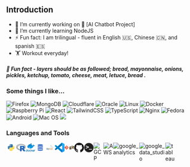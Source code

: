 ## Introduction
- 🔭 I’m currently working on 🤖 [AI Chatbot Project]
- 🌱 I’m currently learning  NodeJS 
-  ⚡ Fun fact: I am trilingual - fluent in English 🇺🇸, Chinese 🇨🇳, and spanish 🇪🇸
- 🏋️ Workout everyday!


##### 🍔 Fun fact - layers should be as followed; bread, mayonnaise, onions, pickles, ketchup, tomato, cheese, meat, letuce, bread .

### Some things I like...
![Firefox](https://img.shields.io/badge/Firefox-FF5332?style=for-the-badge&logo=Firefox-Browser&logoColor=white) ![MongoDB](https://img.shields.io/badge/MongoDB-%234ea94b.svg?style=for-the-badge&logo=mongodb&logoColor=white) ![Cloudflare](https://img.shields.io/badge/Cloudflare-F38020?style=for-the-badge&logo=Cloudflare&logoColor=white) ![Oracle](https://img.shields.io/badge/Oracle-F80000?style=for-the-badge&logo=oracle&logoColor=white) ![Linux](https://img.shields.io/badge/Linux-FCC624?style=for-the-badge&logo=linux&logoColor=black) ![Docker](https://img.shields.io/badge/docker-%230db7ed.svg?style=for-the-badge&logo=docker&logoColor=white) ![Raspberry Pi](https://img.shields.io/badge/-RaspberryPi-C51A4A?style=for-the-badge&logo=Raspberry-Pi) ![React](https://img.shields.io/badge/react-%2320232a.svg?style=for-the-badge&logo=react&logoColor=%2361DAFB) ![TailwindCSS](https://img.shields.io/badge/tailwindcss-%2338B2AC.svg?style=for-the-badge&logo=tailwind-css&logoColor=white) ![TypeScript](https://img.shields.io/badge/typescript-%23007ACC.svg?style=for-the-badge&logo=typescript&logoColor=white) ![Nginx](https://img.shields.io/badge/nginx-%23009639.svg?style=for-the-badge&logo=nginx&logoColor=white) ![Fedora](https://img.shields.io/badge/Fedora-294172?style=for-the-badge&logo=fedora&logoColor=white) ![Android](https://img.shields.io/badge/Android-3DDC84?style=for-the-badge&logo=android&logoColor=white) ![Mac OS](https://img.shields.io/badge/mac%20os-3B8ECE?style=for-the-badge&logo=macos&logoColor=F0F0F0) <img src="https://img.shields.io/badge/yahoo-mail-purple?logo=yahoo&style=for-the-badge" />

<p>
  
  ### Languages and Tools
<img align="left" alt="Python" width="26px" src="https://raw.githubusercontent.com/github/explore/80688e429a7d4ef2fca1e82350fe8e3517d3494d/topics/python/python.png" />
<img align="left" alt="R" width="26px" src="https://raw.githubusercontent.com/github/explore/80688e429a7d4ef2fca1e82350fe8e3517d3494d/topics/r/r.png" />
<img align="left" alt="Docker" width="26px" src="https://raw.githubusercontent.com/github/explore/80688e429a7d4ef2fca1e82350fe8e3517d3494d/topics/docker/docker.png" />
<img align="left" alt="SQL" width="26px" src="https://raw.githubusercontent.com/github/explore/80688e429a7d4ef2fca1e82350fe8e3517d3494d/topics/sql/sql.png" />
<img align="left" alt="MySQL" width="26px" src="https://raw.githubusercontent.com/github/explore/80688e429a7d4ef2fca1e82350fe8e3517d3494d/topics/mysql/mysql.png" />
<img align="left" alt="Visual Studio Code" width="26px" src="https://raw.githubusercontent.com/github/explore/80688e429a7d4ef2fca1e82350fe8e3517d3494d/topics/visual-studio-code/visual-studio-code.png" /> 
<img align="left" alt="Git" width="26px" src="https://raw.githubusercontent.com/github/explore/80688e429a7d4ef2fca1e82350fe8e3517d3494d/topics/git/git.png" />
<img align="left" alt="GitHub" width="26px" src="https://raw.githubusercontent.com/github/explore/78df643247d429f6cc873026c0622819ad797942/topics/github/github.png" />
<img align="left" alt="Terminal" width="26px" src="https://raw.githubusercontent.com/github/explore/80688e429a7d4ef2fca1e82350fe8e3517d3494d/topics/terminal/terminal.png" />
<img align="left" alt="GCP" width="26" src="https://github.com/melanieshi0120/melanieshi0120/blob/master/images/GCP_LOG.png" />
<img align="left" alt="AWS" width="26" src="https://github.com/melanieshi0120/melanieshi0120/blob/master/images/AWS.jpeg" />
<img align="left" alt="google_analytics" width="70" src="https://github.com/melanieshi0120/melanieshi0120/blob/master/images/google_analytics.jpg" />
<img align="left" alt="google_data_studio" width="70" src="https://github.com/melanieshi0120/melanieshi0120/blob/master/images/google_data_studio.png" />
<img align="left" alt="tableau" width="26" src="https://github.com/melanieshi0120/melanieshi0120/blob/master/images/tableau.jpg" />
<br />
<br />
